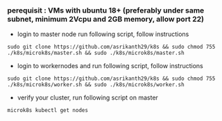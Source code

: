 ### perequisit : VMs with ubuntu 18+ (preferably under same subnet, minimum 2Vcpu and 2GB memory, allow port 22)
- login to master node run following script, follow instructions
```
sudo git clone https://github.com/asrikanth29/k8s && sudo chmod 755 ./k8s/microk8s/master.sh && sudo ./k8s/microk8s/master.sh
```
- login to workernodes and run following script, follow instructions
```
sudo git clone https://github.com/asrikanth29/k8s && sudo chmod 755 ./k8s/microk8s/worker.sh && sudo ./k8s/microk8s/worker.sh
```
- verify your cluster, run following script on master
```
microk8s kubectl get nodes
```
